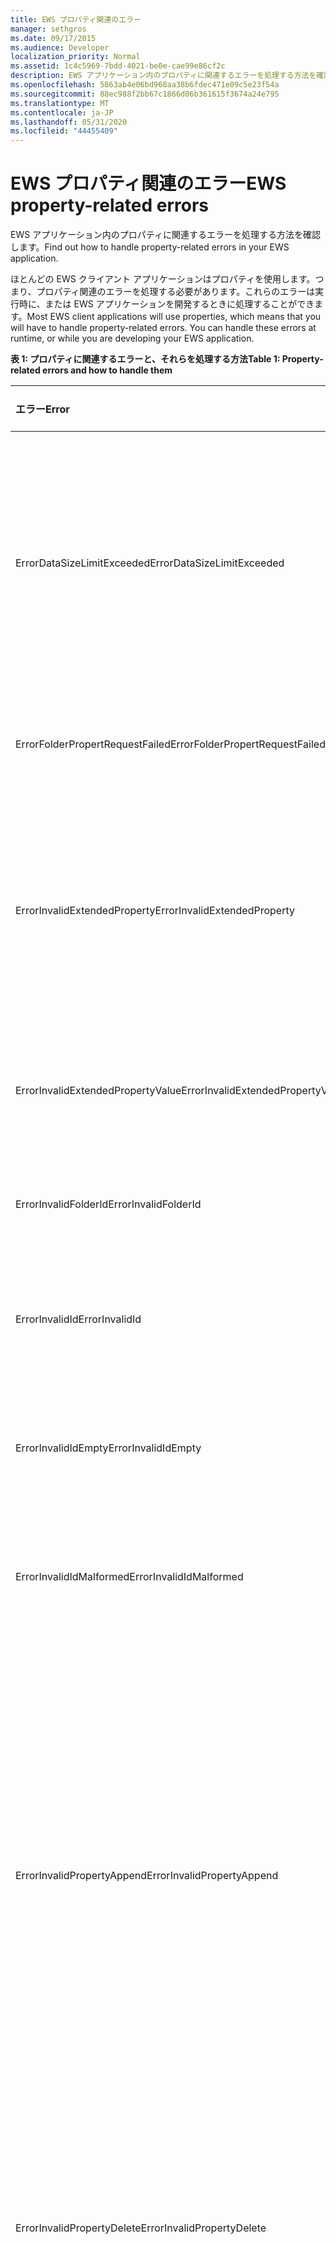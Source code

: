 ```yaml
---
title: EWS プロパティ関連のエラー
manager: sethgros
ms.date: 09/17/2015
ms.audience: Developer
localization_priority: Normal
ms.assetid: 1c4c5969-7bdd-4021-be0e-cae99e86cf2c
description: EWS アプリケーション内のプロパティに関連するエラーを処理する方法を確認します。
ms.openlocfilehash: 5863ab4e06bd968aa38b6fdec471e09c5e23f54a
ms.sourcegitcommit: 88ec988f2bb67c1866d06b361615f3674a24e795
ms.translationtype: MT
ms.contentlocale: ja-JP
ms.lasthandoff: 05/31/2020
ms.locfileid: "44455409"
---
```

# <a name="ews-property-related-errors"></a><span data-ttu-id="4d97b-103">EWS プロパティ関連のエラー</span><span class="sxs-lookup"><span data-stu-id="4d97b-103">EWS property-related errors</span></span>

<span data-ttu-id="4d97b-104">EWS アプリケーション内のプロパティに関連するエラーを処理する方法を確認します。</span><span class="sxs-lookup"><span data-stu-id="4d97b-104">Find out how to handle property-related errors in your EWS application.</span></span>
  
<span data-ttu-id="4d97b-p101">ほとんどの EWS クライアント アプリケーションはプロパティを使用します。つまり、プロパティ関連のエラーを処理する必要があります。これらのエラーは実行時に、または EWS アプリケーションを開発するときに処理することができます。</span><span class="sxs-lookup"><span data-stu-id="4d97b-p101">Most EWS client applications will use properties, which means that you will have to handle property-related errors. You can handle these errors at runtime, or while you are developing your EWS application.</span></span>
  
<span data-ttu-id="4d97b-107">**表 1: プロパティに関連するエラーと、それらを処理する方法**</span><span class="sxs-lookup"><span data-stu-id="4d97b-107">**Table 1: Property-related errors and how to handle them**</span></span>

|<span data-ttu-id="4d97b-108">**エラー**</span><span class="sxs-lookup"><span data-stu-id="4d97b-108">**Error**</span></span>|<span data-ttu-id="4d97b-109">**原因となる操作**</span><span class="sxs-lookup"><span data-stu-id="4d97b-109">**Caused by an attempt to…**</span></span>|<span data-ttu-id="4d97b-110">**処理方法**</span><span class="sxs-lookup"><span data-stu-id="4d97b-110">**Handle it by…**</span></span>|
|:-----|:-----|:-----|
|<span data-ttu-id="4d97b-111">ErrorDataSizeLimitExceeded</span><span class="sxs-lookup"><span data-stu-id="4d97b-111">ErrorDataSizeLimitExceeded</span></span>  <br/> |<span data-ttu-id="4d97b-112">プロパティの最大サイズを超える値をプロパティに設定するか、フォルダーのプロパティのように、プロパティがストリーミングをサポートしていません。</span><span class="sxs-lookup"><span data-stu-id="4d97b-112">Set a property with a value that exceeds the maximum size for the property or the property does not support streaming, such as folder properties.</span></span>  <br/> |<span data-ttu-id="4d97b-113">プロパティで設定するデータのサイズを制限します。</span><span class="sxs-lookup"><span data-stu-id="4d97b-113">Limiting the size of data you set on the property.</span></span>  <br/> |
|<span data-ttu-id="4d97b-114">ErrorFolderPropertRequestFailed</span><span class="sxs-lookup"><span data-stu-id="4d97b-114">ErrorFolderPropertRequestFailed</span></span>  <br/> |<span data-ttu-id="4d97b-115">取得できないプロパティを取得しています。</span><span class="sxs-lookup"><span data-stu-id="4d97b-115">Get a property that could not be retrieved.</span></span>  <br/> |<span data-ttu-id="4d97b-116">プロパティを取得できないことを示します。</span><span class="sxs-lookup"><span data-stu-id="4d97b-116">Indicating that the property cannot be retrieved.</span></span>  <br/> |
|<span data-ttu-id="4d97b-117">ErrorInvalidExtendedProperty</span><span class="sxs-lookup"><span data-stu-id="4d97b-117">ErrorInvalidExtendedProperty</span></span>  <br/> |<span data-ttu-id="4d97b-118">拡張プロパティの値の無効な組み合わせを設定しているか、無効な拡張プロパティの Uniform Resource Identifier (URI) を設定しています。</span><span class="sxs-lookup"><span data-stu-id="4d97b-118">Set an invalid combination of extended property values or results in an invalid extended property Uniform Resource Identifier (URI).</span></span>  <br/> |<span data-ttu-id="4d97b-119">拡張プロパティの値をチェックします。</span><span class="sxs-lookup"><span data-stu-id="4d97b-119">Checking the extended property value.</span></span>  <br/> |
|<span data-ttu-id="4d97b-120">ErrorInvalidExtendedPropertyValue</span><span class="sxs-lookup"><span data-stu-id="4d97b-120">ErrorInvalidExtendedPropertyValue</span></span>  <br/> |<span data-ttu-id="4d97b-121">指定した型と一致しない拡張プロパティの値を設定しています。</span><span class="sxs-lookup"><span data-stu-id="4d97b-121">Set an extended property value that does not match the specified type</span></span>  <br/> |<span data-ttu-id="4d97b-122">型と一致することをチェックするよう、コードを更新します。</span><span class="sxs-lookup"><span data-stu-id="4d97b-122">Updating your code to check for matching types.</span></span>  <br/> |
|<span data-ttu-id="4d97b-123">ErrorInvalidFolderId</span><span class="sxs-lookup"><span data-stu-id="4d97b-123">ErrorInvalidFolderId</span></span>  <br/> |<span data-ttu-id="4d97b-124">フォルダー識別子の構造体を無効な形式に設定しています。</span><span class="sxs-lookup"><span data-stu-id="4d97b-124">Set the structure of a folder identifier to an invalid form.</span></span>  <br/> |<span data-ttu-id="4d97b-125">EWS によって返される識別子のみを使用します。</span><span class="sxs-lookup"><span data-stu-id="4d97b-125">Only using identifiers returned by EWS.</span></span>  <br/> |
|<span data-ttu-id="4d97b-126">ErrorInvalidId</span><span class="sxs-lookup"><span data-stu-id="4d97b-126">ErrorInvalidId</span></span>  <br/> |<span data-ttu-id="4d97b-127">識別子の構造を設定しているか、キーを無効なフォームに変更しています。</span><span class="sxs-lookup"><span data-stu-id="4d97b-127">Set the structure of an identifier and/or change key to an invalid form.</span></span>  <br/> |<span data-ttu-id="4d97b-128">EWS によって返される識別子のみを使用します。</span><span class="sxs-lookup"><span data-stu-id="4d97b-128">Only using identifiers returned by EWS.</span></span>  <br/> |
|<span data-ttu-id="4d97b-129">ErrorInvalidIdEmpty</span><span class="sxs-lookup"><span data-stu-id="4d97b-129">ErrorInvalidIdEmpty</span></span>  <br/> |<span data-ttu-id="4d97b-130">空の識別子を設定しています。</span><span class="sxs-lookup"><span data-stu-id="4d97b-130">Set an empty an identifier.</span></span>  <br/> |<span data-ttu-id="4d97b-131">アイテムまたはフォルダーの有効な識別子に識別子を設定します。</span><span class="sxs-lookup"><span data-stu-id="4d97b-131">Setting the identifier with a valid item or folder identifier.</span></span>  <br/> |
|<span data-ttu-id="4d97b-132">ErrorInvalidIdMalformed</span><span class="sxs-lookup"><span data-stu-id="4d97b-132">ErrorInvalidIdMalformed</span></span>  <br/> |<span data-ttu-id="4d97b-133">識別子の構造を設定しているか、キーを無効なフォームに変更しています。</span><span class="sxs-lookup"><span data-stu-id="4d97b-133">Set the structure of an identifier and/or change key to an invalid form.</span></span>  <br/> |<span data-ttu-id="4d97b-134">EWS によって返される識別子のみを使用します。</span><span class="sxs-lookup"><span data-stu-id="4d97b-134">Only using identifiers returned by EWS.</span></span>  <br/> |
|<span data-ttu-id="4d97b-135">ErrorInvalidPropertyAppend</span><span class="sxs-lookup"><span data-stu-id="4d97b-135">ErrorInvalidPropertyAppend</span></span>  <br/> |<span data-ttu-id="4d97b-136">追加をサポートしていないプロパティを追加しています。</span><span class="sxs-lookup"><span data-stu-id="4d97b-136">Append a property that does not support appending.</span></span>  <br/> |<span data-ttu-id="4d97b-137">受信者コレクションのプロパティ (To、Cc、Bcc)、出席者コレクションのプロパティ (Required、Optional、Resources)、Body プロパティ、および ReplyTo プロパティにのみ値を追加するよう、コードを更新します。</span><span class="sxs-lookup"><span data-stu-id="4d97b-137">Updating your code so that it only attempts to append values to the recipient collection properties (To, Cc, Bcc), Attendee collection properties (Required, Optional, Resources), Body property, and the ReplyTo property.</span></span>  <br/> |
|<span data-ttu-id="4d97b-138">ErrorInvalidPropertyDelete</span><span class="sxs-lookup"><span data-stu-id="4d97b-138">ErrorInvalidPropertyDelete</span></span>  <br/> |<span data-ttu-id="4d97b-139">削除をサポートしていないプロパティを削除しています。</span><span class="sxs-lookup"><span data-stu-id="4d97b-139">Delete a property that does not support deleting.</span></span>  <br/> |<span data-ttu-id="4d97b-p102">プロパティを削除しないようにコードを更新します。たとえば、フォルダーとアイテムの識別子は削除できません。</span><span class="sxs-lookup"><span data-stu-id="4d97b-p102">Updating your code to not try to delete the property. For example, the folder and item identifiers cannot be deleted.</span></span>  <br/> |
|<span data-ttu-id="4d97b-142">ErrorInvalidPropertyForExists</span><span class="sxs-lookup"><span data-stu-id="4d97b-142">ErrorInvalidPropertyForExists</span></span>  <br/> |<span data-ttu-id="4d97b-143">フラグ ベースのプロパティに、存在ベースの検索の制限を設定しています。</span><span class="sxs-lookup"><span data-stu-id="4d97b-143">Set an existential based search restriction on a flag-based property.</span></span>  <br/> |<span data-ttu-id="4d97b-p103">存在ベースの検索制限にフラグ ベースのプロパティを使用しないよう、コードを更新します。フラグ ベースのプロパティは、IsDraft、IsSubmitted、IsUnmodified、IsResend、および IsFromMe です。</span><span class="sxs-lookup"><span data-stu-id="4d97b-p103">Updating your code to not use flag-based properties in an existential based search restriction. Flag-based properties are IsDraft, IsSubmitted, IsUnmodified, IsResend, and IsFromMe.</span></span>  <br/> |
|<span data-ttu-id="4d97b-146">ErrorInvalidPropertyForOperation</span><span class="sxs-lookup"><span data-stu-id="4d97b-146">ErrorInvalidPropertyForOperation</span></span>  <br/> |<span data-ttu-id="4d97b-147">操作によってサポートされていないアイテムまたはフォルダーのプロパティに対して機能しています。</span><span class="sxs-lookup"><span data-stu-id="4d97b-147">Act on a property of an item or folder that is not supported by the operation.</span></span>  <br/> |<span data-ttu-id="4d97b-148">エラーの原因となった操作のプロパティにアクセスしないようにコードを更新します。</span><span class="sxs-lookup"><span data-stu-id="4d97b-148">Updating your code to not access the property with the operation that caused the error.</span></span>  <br/> |
|<span data-ttu-id="4d97b-149">ErrorInvalidPropertyRequest</span><span class="sxs-lookup"><span data-stu-id="4d97b-149">ErrorInvalidPropertyRequest</span></span>  <br/> |<span data-ttu-id="4d97b-150">アイテムの種類に対してサポートされていない要求のプロパティを指定しています。</span><span class="sxs-lookup"><span data-stu-id="4d97b-150">Specify a property in the request that is not supported for the item type.</span></span>  <br/> |<span data-ttu-id="4d97b-151">操作のプロパティにアクセスしないようにコードを更新します。</span><span class="sxs-lookup"><span data-stu-id="4d97b-151">Updating your code to not try to access the property with the operation.</span></span>  <br/> |
|<span data-ttu-id="4d97b-152">ErrorInvalidPropertySet</span><span class="sxs-lookup"><span data-stu-id="4d97b-152">ErrorInvalidPropertySet</span></span>  <br/> |<span data-ttu-id="4d97b-153">読み取り専用プロパティを設定しています。</span><span class="sxs-lookup"><span data-stu-id="4d97b-153">Set a read-only property.</span></span>  <br/> |<span data-ttu-id="4d97b-154">プロパティを設定しないようにコードを更新します。</span><span class="sxs-lookup"><span data-stu-id="4d97b-154">Updating your code to not try to set the property.</span></span>  <br/> |
|<span data-ttu-id="4d97b-155">ErrorInvalidValueForProperty</span><span class="sxs-lookup"><span data-stu-id="4d97b-155">ErrorInvalidValueForProperty</span></span>  <br/> |<span data-ttu-id="4d97b-156">比較値がプロパティの型と一致しない検索制限で、プロパティの値を比較しています。</span><span class="sxs-lookup"><span data-stu-id="4d97b-156">Compare a property value in a search restriction where the comparison value does not match the property type.</span></span>  <br/> |<span data-ttu-id="4d97b-157">プロパティの型の不一致をチェックするようにコードを更新します。</span><span class="sxs-lookup"><span data-stu-id="4d97b-157">Updating your code to check for property type mismatch.</span></span>  <br/> |
|<span data-ttu-id="4d97b-158">ErrorItemSavePropertyError</span><span class="sxs-lookup"><span data-stu-id="4d97b-158">ErrorItemSavePropertyError</span></span>  <br/> |<span data-ttu-id="4d97b-159">無効なプロパティ値でアイテムまたはフォルダーを保存しています。</span><span class="sxs-lookup"><span data-stu-id="4d97b-159">Save an item or folder with invalid property values.</span></span>  <br/> |<span data-ttu-id="4d97b-160">要求で送信する前に、プロパティの値と型を確認します。</span><span class="sxs-lookup"><span data-stu-id="4d97b-160">Checking the property values and types before submitting them in a request.</span></span>  <br/> |
|<span data-ttu-id="4d97b-161">ErrorNoFolderClassOverride</span><span class="sxs-lookup"><span data-stu-id="4d97b-161">ErrorNoFolderClassOverride</span></span>  <br/> |<span data-ttu-id="4d97b-162">ベース フォルダー型ではない新しいフォルダーで、フォルダー クラスを設定しています。</span><span class="sxs-lookup"><span data-stu-id="4d97b-162">Set the folder class on a new folder that is not the base folder type.</span></span>  <br/> |<span data-ttu-id="4d97b-163">汎用フォルダー型を使用して、フォルダー クラスを設定します。</span><span class="sxs-lookup"><span data-stu-id="4d97b-163">Using a generic folder type to set the folder class.</span></span>  <br/> |
|<span data-ttu-id="4d97b-164">ErrorNoPropertyTagForCustomProperties</span><span class="sxs-lookup"><span data-stu-id="4d97b-164">ErrorNoPropertyTagForCustomProperties</span></span>  <br/> |<span data-ttu-id="4d97b-165">カスタムの拡張プロパティをプロパティ タグによって参照しています。</span><span class="sxs-lookup"><span data-stu-id="4d97b-165">Reference a custom extended property by its property tag.</span></span>  <br/> |<span data-ttu-id="4d97b-166">プロパティ セット識別子と、プロパティ名またはプロパティ ディスパッチ識別子のいずれかによってカスタムの拡張プロパティを参照するよう、コードを更新します。</span><span class="sxs-lookup"><span data-stu-id="4d97b-166">Updating your code to reference the custom extended property by property set identifier and either the property name or property dispatch identifier.</span></span>  <br/> |
|<span data-ttu-id="4d97b-167">ErrorObjectTypeChanged</span><span class="sxs-lookup"><span data-stu-id="4d97b-167">ErrorObjectTypeChanged</span></span>  <br/> |<span data-ttu-id="4d97b-168">スキーマの型に一致しないアイテムでアイテム クラスを設定または更新しています。</span><span class="sxs-lookup"><span data-stu-id="4d97b-168">Set or update the item class on an item that doesn't match with its schema type.</span></span>  <br/> |<span data-ttu-id="4d97b-169">アイテム クラスがアイテムのスキーマの型と一致するようコードを更新します。</span><span class="sxs-lookup"><span data-stu-id="4d97b-169">Updating your code so that item class matches the item schema type.</span></span>  <br/> |
|<span data-ttu-id="4d97b-170">ErrorPropertyUpdate</span><span class="sxs-lookup"><span data-stu-id="4d97b-170">ErrorPropertyUpdate</span></span>  <br/> |<span data-ttu-id="4d97b-171">無効なプロパティ値でプロパティを更新しています。</span><span class="sxs-lookup"><span data-stu-id="4d97b-171">Update a property with an invalid property value.</span></span>  <br/> |<span data-ttu-id="4d97b-172">[UpdateItem](https://msdn.microsoft.com/library/5d027523-e0bc-4da2-b60b-0cb9fc1fdfe4%28Office.15%29.aspx) 要求で送信する前に、プロパティの値を確認します。</span><span class="sxs-lookup"><span data-stu-id="4d97b-172">Checking the property value before submitting it in an [UpdateItem](https://msdn.microsoft.com/library/5d027523-e0bc-4da2-b60b-0cb9fc1fdfe4%28Office.15%29.aspx) request.</span></span>  <br/> |
|<span data-ttu-id="4d97b-173">ErrorRequiredPropertyMissing</span><span class="sxs-lookup"><span data-stu-id="4d97b-173">ErrorRequiredPropertyMissing</span></span>  <br/> |<span data-ttu-id="4d97b-174">必須プロパティが欠けている CreateAttachment 要求を送信しています。</span><span class="sxs-lookup"><span data-stu-id="4d97b-174">Send a CreateAttachment request that is missing a required property.</span></span>  <br/> |<span data-ttu-id="4d97b-175">応答で返されるプロパティのパスで指定されているように、不足しているプロパティを設定するよう、コードを更新します。</span><span class="sxs-lookup"><span data-stu-id="4d97b-175">Updating your code to set the missing property as specified by the property path returned in the response.</span></span>  <br/> |
|<span data-ttu-id="4d97b-176">ErrorUnsupportedMapiPropertyType</span><span class="sxs-lookup"><span data-stu-id="4d97b-176">ErrorUnsupportedMapiPropertyType</span></span>  <br/> |<span data-ttu-id="4d97b-177">型がオブジェクト、オブジェクト配列、エラー、または null である拡張プロパティの型を使用しています。</span><span class="sxs-lookup"><span data-stu-id="4d97b-177">Use extended property types of type object, object array, error or null.</span></span>  <br/> |<span data-ttu-id="4d97b-178">制限された拡張プロパティの型を使用しないよう、コードを更新します。</span><span class="sxs-lookup"><span data-stu-id="4d97b-178">Updating your code to not use the restricted extended property types.</span></span>  <br/> |
|<span data-ttu-id="4d97b-179">ErrorUnsupportedPathForQuery</span><span class="sxs-lookup"><span data-stu-id="4d97b-179">ErrorUnsupportedPathForQuery</span></span>  <br/> |<span data-ttu-id="4d97b-180">検索制限の中でサポートされていないプロパティ パスを使用しています。</span><span class="sxs-lookup"><span data-stu-id="4d97b-180">Use an unsupported property path in a search restriction.</span></span>  <br/> |<span data-ttu-id="4d97b-181">サポートされていないプロパティ パスを除外するよう、検索制限を変更します。</span><span class="sxs-lookup"><span data-stu-id="4d97b-181">Changing the search restriction to exclude the unsupported property path.</span></span>  <br/> |
|<span data-ttu-id="4d97b-182">ErrorUnsupportedPathForSortGroup</span><span class="sxs-lookup"><span data-stu-id="4d97b-182">ErrorUnsupportedPathForSortGroup</span></span>  <br/> |<span data-ttu-id="4d97b-183">並べ替えまたはグループ化されている検索要求で、サポートされていないプロパティ パスを使用しています。</span><span class="sxs-lookup"><span data-stu-id="4d97b-183">Use an unsupported property path in a sorted or grouped search request.</span></span>  <br/> |<span data-ttu-id="4d97b-184">サポートされていないプロパティ パスを除外するよう、検索制限を変更します。</span><span class="sxs-lookup"><span data-stu-id="4d97b-184">Changing the search restriction to exclude the unsupported property path.</span></span>  <br/> |
|<span data-ttu-id="4d97b-185">ErrorUnsupportedTypeForConversion</span><span class="sxs-lookup"><span data-stu-id="4d97b-185">ErrorUnsupportedTypeForConversion</span></span>  <br/> |<span data-ttu-id="4d97b-186">EWS が応答で返す XML に変換できないプロパティの型を要求しています。</span><span class="sxs-lookup"><span data-stu-id="4d97b-186">Request a property type that cannot be converted to XML for EWS to return in a response.</span></span>  <br/> |<span data-ttu-id="4d97b-187">サポートされていないプロパティを要求しないようにコードを更新します。</span><span class="sxs-lookup"><span data-stu-id="4d97b-187">Updating your code to not request the unsupported property.</span></span>  <br/> |
|<span data-ttu-id="4d97b-188">ErrorUpdatePropertyMismatch</span><span class="sxs-lookup"><span data-stu-id="4d97b-188">ErrorUpdatePropertyMismatch</span></span>  <br/> |<span data-ttu-id="4d97b-189">更新するよう指定されているプロパティに一致しない変更の記述を持つアイテムまたはフォルダーを更新しています。</span><span class="sxs-lookup"><span data-stu-id="4d97b-189">Update an item or folder the change description for which doesn't match the property that is specified to be updated.</span></span>  <br/> |<span data-ttu-id="4d97b-190">変更の記述が、更新しようとしているアイテムまたはフォルダーの型に一致するよう、コードを変更します。</span><span class="sxs-lookup"><span data-stu-id="4d97b-190">Changing your code so that the change description matches the item or folder type that is being updated.</span></span>  <br/> |
   
## <a name="see-also"></a><span data-ttu-id="4d97b-191">関連項目</span><span class="sxs-lookup"><span data-stu-id="4d97b-191">See also</span></span>


- [<span data-ttu-id="4d97b-192">Exchange における EWS のプロパティと拡張プロパティ</span><span class="sxs-lookup"><span data-stu-id="4d97b-192">Properties and extended properties in EWS in Exchange</span></span>](properties-and-extended-properties-in-ews-in-exchange.md)
    
- [<span data-ttu-id="4d97b-193">Exchange で Web サービスの使用を開始する</span><span class="sxs-lookup"><span data-stu-id="4d97b-193">Start using web services in Exchange</span></span>](start-using-web-services-in-exchange.md)
    
- [<span data-ttu-id="4d97b-194">Exchange の Web サービス クライアントを開発する</span><span class="sxs-lookup"><span data-stu-id="4d97b-194">Develop web service clients for Exchange</span></span>](develop-web-service-clients-for-exchange.md)
    


